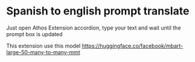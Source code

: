# Spanish to english prompt translate

Just open Athos Extension accordion, type your text and wait until the prompt box is updated

This extension use this model https://huggingface.co/facebook/mbart-large-50-many-to-many-mmt
